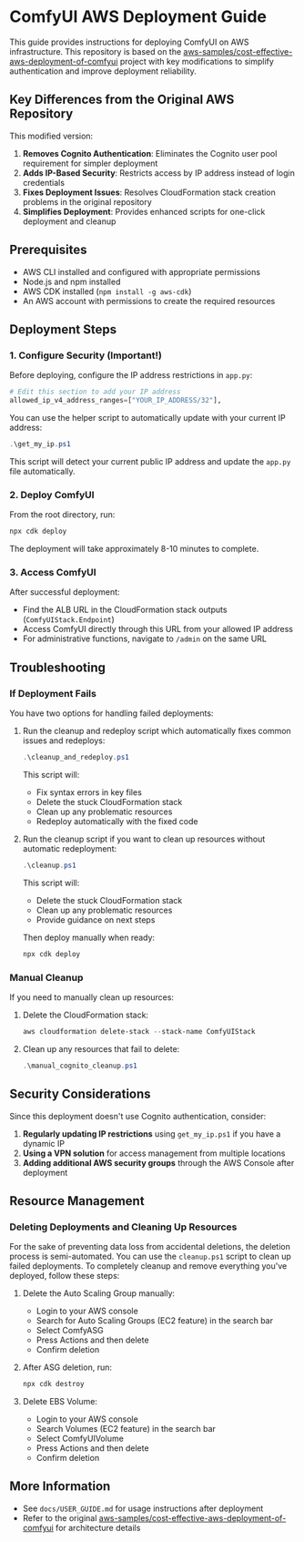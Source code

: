 # ComfyUI AWS Deployment Guide

This guide provides instructions for deploying ComfyUI on AWS infrastructure. This repository is based on the [aws-samples/cost-effective-aws-deployment-of-comfyui](https://github.com/aws-samples/cost-effective-aws-deployment-of-comfyui) project with key modifications to simplify authentication and improve deployment reliability.

## Key Differences from the Original AWS Repository

This modified version:

1. **Removes Cognito Authentication**: Eliminates the Cognito user pool requirement for simpler deployment
2. **Adds IP-Based Security**: Restricts access by IP address instead of login credentials
3. **Fixes Deployment Issues**: Resolves CloudFormation stack creation problems in the original repository
4. **Simplifies Deployment**: Provides enhanced scripts for one-click deployment and cleanup

## Prerequisites

- AWS CLI installed and configured with appropriate permissions
- Node.js and npm installed
- AWS CDK installed (`npm install -g aws-cdk`)
- An AWS account with permissions to create the required resources

## Deployment Steps

### 1. Configure Security (Important!)

Before deploying, configure the IP address restrictions in `app.py`:

```python
# Edit this section to add your IP address
allowed_ip_v4_address_ranges=["YOUR_IP_ADDRESS/32"],
```

You can use the helper script to automatically update with your current IP address:

```powershell
.\get_my_ip.ps1
```

This script will detect your current public IP address and update the `app.py` file automatically.

### 2. Deploy ComfyUI

From the root directory, run:

```powershell
npx cdk deploy
```

The deployment will take approximately 8-10 minutes to complete.

### 3. Access ComfyUI

After successful deployment:
- Find the ALB URL in the CloudFormation stack outputs (`ComfyUIStack.Endpoint`)
- Access ComfyUI directly through this URL from your allowed IP address
- For administrative functions, navigate to `/admin` on the same URL

## Troubleshooting

### If Deployment Fails

You have two options for handling failed deployments:

1. Run the cleanup and redeploy script which automatically fixes common issues and redeploys:
   ```powershell
   .\cleanup_and_redeploy.ps1
   ```
   This script will:
   - Fix syntax errors in key files
   - Delete the stuck CloudFormation stack
   - Clean up any problematic resources
   - Redeploy automatically with the fixed code

2. Run the cleanup script if you want to clean up resources without automatic redeployment:
   ```powershell
   .\cleanup.ps1
   ```
   This script will:
   - Delete the stuck CloudFormation stack
   - Clean up any problematic resources
   - Provide guidance on next steps
   
   Then deploy manually when ready:
   ```powershell
   npx cdk deploy
   ```

### Manual Cleanup

If you need to manually clean up resources:

1. Delete the CloudFormation stack:
   ```powershell
   aws cloudformation delete-stack --stack-name ComfyUIStack
   ```

2. Clean up any resources that fail to delete:
   ```powershell
   .\manual_cognito_cleanup.ps1
   ```

## Security Considerations

Since this deployment doesn't use Cognito authentication, consider:

1. **Regularly updating IP restrictions** using `get_my_ip.ps1` if you have a dynamic IP
2. **Using a VPN solution** for access management from multiple locations
3. **Adding additional AWS security groups** through the AWS Console after deployment

## Resource Management

### Deleting Deployments and Cleaning Up Resources

For the sake of preventing data loss from accidental deletions, the deletion process is semi-automated. You can use the `cleanup.ps1` script to clean up failed deployments. To completely cleanup and remove everything you've deployed, follow these steps:

1. Delete the Auto Scaling Group manually:
   - Login to your AWS console
   - Search for Auto Scaling Groups (EC2 feature) in the search bar
   - Select ComfyASG
   - Press Actions and then delete
   - Confirm deletion

2. After ASG deletion, run:
   ```bash
   npx cdk destroy
   ```

3. Delete EBS Volume:
   - Login to your AWS console
   - Search Volumes (EC2 feature) in the search bar
   - Select ComfyUIVolume
   - Press Actions and then delete
   - Confirm deletion

## More Information

- See `docs/USER_GUIDE.md` for usage instructions after deployment
- Refer to the original [aws-samples/cost-effective-aws-deployment-of-comfyui](https://github.com/aws-samples/cost-effective-aws-deployment-of-comfyui) for architecture details
